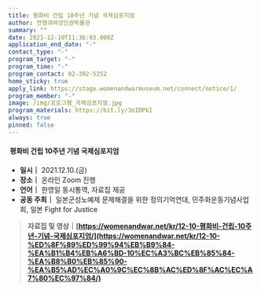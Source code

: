 ```yaml
---
title: 평화비 건립 10주년 기념 국제심포지엄
author: 전쟁과여성인권박물관
summary: ""
date: 2021-12-10T11:36:03.000Z
application_end_date: "-"
contact_type: "-"
program_target: "-"
program_time: "-"
program_contact: 02-392-5252
home_sticky: true
apply_link: https://stage.womenandwarmuseum.net/connect/notice/1/
program_member: "-"
image: /img/프로그램_국제심포지엄.jpg
program_materials: https://bit.ly/3oIDPkI
always: true
pinned: false
---
```

####  평화비 건립 10주년 기념 국제심포지엄

* **일시｜** 2021.12.10.(금)
* **장소｜** 온라인 Zoom 진행
* **언어｜** 한영일 동시통역, 자료집 제공
* **공동 주최｜** 일본군성노예제 문제해결을 위한 정의기억연대, 민주화운동기념사업회, 일본 Fight for Justice

> **자료집 및 영상｜[https://womenandwar.net/kr/12-10-평화비-건립-10주년-기념-국제심포지엄/](https://womenandwar.net/kr/12-10-%ED%8F%89%ED%99%94%EB%B9%84-%EA%B1%B4%EB%A6%BD-10%EC%A3%BC%EB%85%84-%EA%B8%B0%EB%85%90-%EA%B5%AD%EC%A0%9C%EC%8B%AC%ED%8F%AC%EC%A7%80%EC%97%84/)**